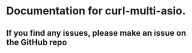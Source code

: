 # Documentation for curl-multi-asio.
## If you find any issues, please make an issue on the GitHub repo